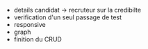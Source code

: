 - details candidat -> recruteur sur la credibilte
- verification d'un seul passage de test
- responsive
- graph
- finition du CRUD